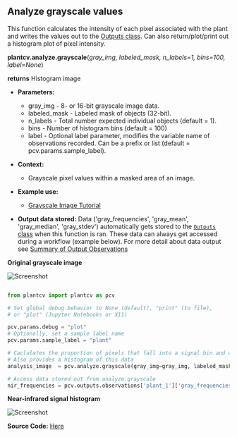 ## Analyze grayscale values

This function calculates the intensity of each pixel associated with the plant and writes 
the values out to the [Outputs class](outputs.md). Can also return/plot/print out a histogram plot of pixel intensity.

**plantcv.analyze.grayscale**(*gray_img, labeled_mask, n_labels=1, bins=100, label=None*)

**returns** Histogram image

- **Parameters:**
    - gray_img - 8- or 16-bit grayscale image data.
    - labeled_mask - Labeled mask of objects (32-bit).
    - n_labels - Total number expected individual objects (default = 1).
    - bins     - Number of histogram bins (default = 100)
    - label - Optional label parameter, modifies the variable name of observations recorded. Can be a prefix or list (default = pcv.params.sample_label).
- **Context:**
    - Grayscale pixel values within a masked area of an image. 
- **Example use:**
    * [Grayscale Image Tutorial](https://plantcv.org/tutorials/grayscale)

- **Output data stored:** Data ('gray_frequencies', 'gray_mean', 'gray_median', 'gray_stdev') automatically gets stored to
the [`Outputs` class](outputs.md) when this function is ran. These data can always get accessed during a workflow (example
below). For more detail about data output see [Summary of Output Observations](output_measurements.md#summary-of-output-observations)

**Original grayscale image**

![Screenshot](img/documentation_images/analyze_grayscale/original_image.jpg)

```python

from plantcv import plantcv as pcv

# Set global debug behavior to None (default), "print" (to file), 
# or "plot" (Jupyter Notebooks or X11)

pcv.params.debug = "plot"
# Optionally, set a sample label name
pcv.params.sample_label = "plant"

# Caclulates the proportion of pixels that fall into a signal bin and writes the values to a file.
# Also provides a histogram of this data
analysis_image  = pcv.analyze.grayscale(gray_img=gray_img, labeled_mask=mask, n_labels=1, bins=100)

# Access data stored out from analyze.grayscale
nir_frequencies = pcv.outputs.observations['plant_1']['gray_frequencies']['value']

```


**Near-infrared signal histogram**

![Screenshot](img/documentation_images/analyze_grayscale/nir_histogram.jpg)

**Source Code:** [Here](https://github.com/danforthcenter/plantcv/blob/main/plantcv/plantcv/analyze/grayscale.py)
